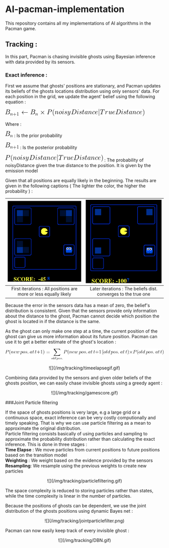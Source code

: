 # AI-pacman-implementation
This repository contains all my implementations of AI algorithms in the Pacman game.

## Tracking :
In this part, Pacman is chasing invisible ghosts using Bayesian inference with data provided by its sensors.
### Exact inference :
First we assume that ghosts' positions are stationary, and Pacman updates its beliefs of the ghosts locations distribution using only sensors' data.
For each position in the grid, we update the agent' belief using the following equation :

![Exactinference](/img/tracking/exactinferenceupdate.png)

Where :

![Exactinference](/img/tracking/B_n.png) : Is the prior probability

![Exactinference](/img/tracking/B_n1.png) : Is the posterior probability

![Exactinference](/img/tracking/Pr.png) : The probability of noisyDistance given the true distance to the position. It is given by the emission model

Given that all positions are equally likely in the beginning.
The results are given in the following captions ( The lighter the color, the higher the probability ) :


| ![Firstiter](/img/tracking/1.png) | ![Firstiter](/img/tracking/2.png) |
|:---:|:---:|
| First iterations : All positions are more or less equally likely | Later iterations : The beliefs dist. converges to the true one|

Because the error in the sensors data has a mean of zero, the belief's distribution is consistent.
Given that the sensors provide only information about the distance to the ghost, Pacman cannot decide which position the ghost is located in if the distance is the same.

As the ghost can only make one step at a time, the current position of the ghost can give us more information about its future position. Pacman can use it to get a better estimate of the ghost's location :

![timeelapse](/img/tracking/timelapse.png)


<p align="center">
![](/img/tracking/timeelapsegif.gif)
</p>

Combining data provided by the sensors and given older beliefs of the ghosts position, we can easily chase invisible ghosts using a greedy agent :
<p align="center">
![](/img/tracking/gamescore.gif)
</p>


###Joint Particle filtering

If the space of ghosts positions is very large, e.g a large grid or a continuous space, exact inference can be very costly computionally and timely speaking. That is why we can use particle filtering as a mean to approximate the original distribution.
<br />
Particle filtering consists basically of using particles and sampling to approximate the probability distribution rather than calculating the exact inference. This is done in three stages :
<br />
**Time Elapse** : We move particles from current positions to future positions based on the transition model
<br />
**Weighting** : We weight based on the evidence provided by the sensors
<br />
**Resampling**: We resample using the previous weights to create new particles

<p align="center">
![](/img/tracking/particlefiltering.gif)
</p>

The space complexity is reduced to storing particles rather than states, while the time complexity is linear in the number of particles.

Because the positions of ghosts can be dependent, we use the joint distribution of the ghosts positions using dynamic Bayes net :

<p align="center">
![](/img/tracking/jointparticlefilter.png)
</p>

Pacman can now easily keep track of every invisible ghost :

<p align="center">
![](/img/tracking/DBN.gif)
</p>
